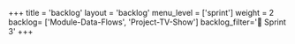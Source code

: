 +++
title = 'backlog'
layout = 'backlog'
menu_level = ['sprint']
weight = 2
backlog= ['Module-Data-Flows', 'Project-TV-Show']
backlog_filter='📅 Sprint 3'
+++

